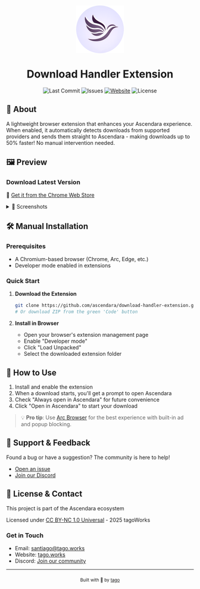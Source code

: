 <div align="center">
    <img align="center" width="128" height="128" src="/readme/ascendara.png" alt="Ascendara Logo">
    <h1>Download Handler Extension</h1>
    <p>
        <img src="https://img.shields.io/github/last-commit/ascendara/download-handler-extension" alt="Last Commit">
        <img src="https://img.shields.io/github/issues-raw/ascendara/download-handler-extension" alt="Issues">
        <a href="https://ascendara.app/"><img src="https://img.shields.io/badge/website-ascendara.app-blue" alt="Website"></a>
        <img src="https://img.shields.io/github/license/ascendara/download-handler-extension" alt="License">
    </p>
</div>

## 🔗 About

A lightweight browser extension that enhances your Ascendara experience. When enabled, it automatically detects downloads from supported providers and sends them straight to Ascendara - making downloads up to 50% faster! No manual intervention needed.

## 🖼️ Preview

### Download Latest Version
🚀 [Get it from the Chrome Web Store](https://ascendara.app/)

<details>
<summary>📸 Screenshots</summary>

### Extension Disabled
![Extension Disabled](/readme/disabled.png)

### Extension Enabled
![Extension Enabled](/readme/enabled.png)

</details>

## 🛠️ Manual Installation

### Prerequisites
- A Chromium-based browser (Chrome, Arc, Edge, etc.)
- Developer mode enabled in extensions

### Quick Start

1. **Download the Extension**
   ```sh
   git clone https://github.com/ascendara/download-handler-extension.git
   # Or download ZIP from the green 'Code' button
   ```

2. **Install in Browser**
   - Open your browser's extension management page
   - Enable "Developer mode"
   - Click "Load Unpacked"
   - Select the downloaded extension folder

## 🎯 How to Use

1. Install and enable the extension
2. When a download starts, you'll get a prompt to open Ascendara
3. Check "Always open in Ascendara" for future convenience
4. Click "Open in Ascendara" to start your download

> 💡 **Pro tip**: Use [Arc Browser](https://arc.net/download) for the best experience with built-in ad and popup blocking.

## 📲 Support & Feedback

Found a bug or have a suggestion? The community is here to help!
- [Open an issue](https://github.com/ascendara/download-handler-extension/issues)
- [Join our Discord](https://ascendara.app/discord)

## 📝 License & Contact  

This project is part of the Ascendara ecosystem

Licensed under [CC BY-NC 1.0 Universal](./LICENSE) - 2025 tagoWorks

### Get in Touch
- Email: [santiago@tago.works](mailto:santiago@tago.works)
- Website: [tago.works](https://tago.works)
- Discord: [Join our community](https://ascendara.app/discord)


---
<div align="center">
    <sub>Built with 💖 by <a href="https://tago.works">tago</a></sub>
</div>
